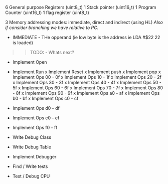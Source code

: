 

6 General purpose Registers (uint8_t)
1 Stack pointer (uint16_t)
1 Program Counter (uint16_t)
1 flag register (uint8_t)

3 Memory addressing modes:
immediate, direct and indirect (using HL)
*Also if consider branching we have relative to PC.*

- IMMEDIATE - THe opperand (ie low byte is the address ie LDA #$22 22 is loaded)

>> TODO: - Whats next?

* Implement Open
* Implement Run
x Implement Reset
x Implement push
x Implement pop
x Implement Ops 00 - 0f
x Implement Ops 10 - 1f
x Implement Ops 20 - 2f
x Implement Ops 30 - 3f
x Implement Ops 40 - 4f
x Implement Ops 50 - 5f
x Implement Ops 60 - 6f
x Implement Ops 70 - 7f
x Implement Ops 80 - 8f
x Implement Ops 90 - 9f
x Implement Ops a0 - af
x Implement Ops b0 - bf
x Implement Ops c0 - cf
* Implement Ops d0 - df
* Implement Ops e0 - ef
* Implement Ops f0 - ff
* Write Debug Class
* Write Debug Table
* Implement Debugger

* Find / Write tests
* Test / Debug CPU
